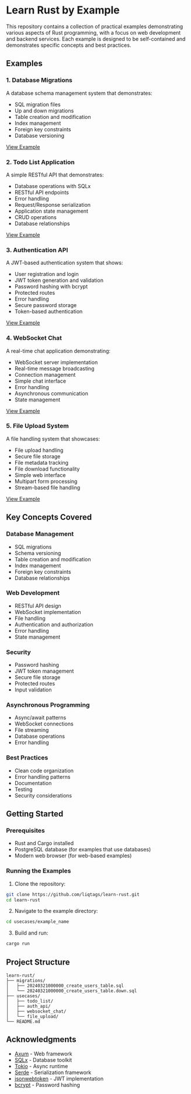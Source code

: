 # Learn Rust by Example

This repository contains a collection of practical examples demonstrating various aspects of Rust programming, with a focus on web development and backend services. Each example is designed to be self-contained and demonstrates specific concepts and best practices.

## Examples

### 1. Database Migrations
A database schema management system that demonstrates:
- SQL migration files
- Up and down migrations
- Table creation and modification
- Index management
- Foreign key constraints
- Database versioning

[View Example](migrations/)

### 2. Todo List Application
A simple RESTful API that demonstrates:
- Database operations with SQLx
- RESTful API endpoints
- Error handling
- Request/Response serialization
- Application state management
- CRUD operations
- Database relationships

[View Example](usecases/todo_list/)

### 3. Authentication API
A JWT-based authentication system that shows:
- User registration and login
- JWT token generation and validation
- Password hashing with bcrypt
- Protected routes
- Error handling
- Secure password storage
- Token-based authentication

[View Example](usecases/auth_api/)

### 4. WebSocket Chat
A real-time chat application demonstrating:
- WebSocket server implementation
- Real-time message broadcasting
- Connection management
- Simple chat interface
- Error handling
- Asynchronous communication
- State management

[View Example](usecases/websocket_chat/)

### 5. File Upload System
A file handling system that showcases:
- File upload handling
- Secure file storage
- File metadata tracking
- File download functionality
- Simple web interface
- Multipart form processing
- Stream-based file handling

[View Example](usecases/file_upload/)

## Key Concepts Covered

### Database Management
- SQL migrations
- Schema versioning
- Table creation and modification
- Index management
- Foreign key constraints
- Database relationships

### Web Development
- RESTful API design
- WebSocket implementation
- File handling
- Authentication and authorization
- Error handling
- State management

### Security
- Password hashing
- JWT token management
- Secure file storage
- Protected routes
- Input validation

### Asynchronous Programming
- Async/await patterns
- WebSocket connections
- File streaming
- Database operations
- Error handling

### Best Practices
- Clean code organization
- Error handling patterns
- Documentation
- Testing
- Security considerations

## Getting Started

### Prerequisites
- Rust and Cargo installed
- PostgreSQL database (for examples that use databases)
- Modern web browser (for web-based examples)

### Running the Examples

1. Clone the repository:
```bash
git clone https://github.com/liqtags/learn-rust.git
cd learn-rust
```

2. Navigate to the example directory:
```bash
cd usecases/example_name
```

3. Build and run:
```bash
cargo run
```

## Project Structure

```
learn-rust/
├── migrations/
│   ├── 20240321000000_create_users_table.sql
│   └── 20240321000000_create_users_table.down.sql
├── usecases/
│   ├── todo_list/
│   ├── auth_api/
│   ├── websocket_chat/
│   └── file_upload/
└── README.md
```

## Acknowledgments

- [Axum](https://github.com/tokio-rs/axum) - Web framework
- [SQLx](https://github.com/launchbadge/sqlx) - Database toolkit
- [Tokio](https://github.com/tokio-rs/tokio) - Async runtime
- [Serde](https://github.com/serde-rs/serde) - Serialization framework
- [jsonwebtoken](https://github.com/Keats/jsonwebtoken) - JWT implementation
- [bcrypt](https://github.com/Keats/rust-bcrypt) - Password hashing
